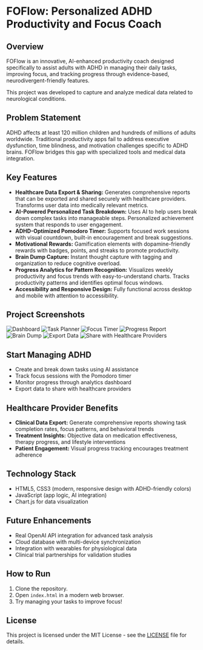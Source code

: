 
# FOFlow: Personalized ADHD Productivity and Focus Coach

## Overview

FOFlow is an innovative, AI-enhanced productivity coach designed specifically to assist adults with ADHD in managing their daily tasks, improving focus, and tracking progress through evidence-based, neurodivergent-friendly features.

This project was developed to capture and analyze medical data related to neurological conditions.

## Problem Statement

ADHD affects at least 120 million children and hundreds of millions of adults worldwide. Traditional productivity apps fail to address executive dysfunction, time blindness, and motivation challenges specific to ADHD brains. FOFlow bridges this gap with specialized tools and medical data integration.

## Key Features

- **Healthcare Data Export & Sharing:** Generates comprehensive reports that can be exported and shared securely with healthcare providers. Transforms user data into medically relevant metrics.
- **AI-Powered Personalized Task Breakdown:** Uses AI to help users break down complex tasks into manageable steps. Personalized achievement system that responds to user engagement.
- **ADHD-Optimized Pomodoro Timer:** Supports focused work sessions with visual countdown, built-in encouragement and break suggestions.
- **Motivational Rewards:** Gamification elements with dopamine-friendly rewards with badges, points, and streaks to promote productivity.
- **Brain Dump Capture:** Instant thought capture with tagging and organization to reduce cognitive overload.
- **Progress Analytics for Pattern Recognition:** Visualizes weekly productivity and focus trends with easy-to-understand charts. Tracks productivity patterns and identifies optimal focus windows.
- **Accessibility and Responsive Design:** Fully functional across desktop and mobile with attention to accessibility.



## Project Screenshots

![Dashboard](./screenshots/dashboard.png)
![Task Planner](./screenshots/task-breakdown.png)
![Focus Timer](./screenshots/pomodoro-timer.png)
![Progress Report](./screenshots/progress.png)
![Brain Dump](./screenshots/braindump.png)
![Export Data](./screenshots/export-data.png)
![Share with Healthcare Providers](./screenshots/data-sharing.png)



## Start Managing ADHD
- Create and break down tasks using AI assistance
- Track focus sessions with the Pomodoro timer
- Monitor progress through analytics dashboard
- Export data to share with healthcare providers



## Healthcare Provider Benefits
- **Clinical Data Export:** Generate comprehensive reports showing task completion rates, focus patterns, and behavioral trends
- **Treatment Insights:** Objective data on medication effectiveness, therapy progress, and lifestyle interventions
- **Patient Engagement:** Visual progress tracking encourages treatment adherence
  


## Technology Stack

- HTML5, CSS3 (modern, responsive design with ADHD-friendly colors)
- JavaScript (app logic, AI integration)
- Chart.js for data visualization



## Future Enhancements
- Real OpenAI API integration for advanced task analysis
- Cloud database with multi-device synchronization
- Integration with wearables for physiological data
- Clinical trial partnerships for validation studies



## How to Run

1. Clone the repository.
2. Open `index.html` in a modern web browser.
3. Try managing your tasks to improve focus!



## License

This project is licensed under the MIT License - see the [LICENSE](LICENSE) file for details.